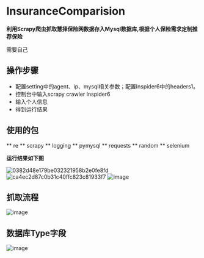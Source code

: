 # InsuranceComparision

**利用Scrapy爬虫抓取慧择保险网数据存入Mysql数据库,根据个人保险需求定制推荐保险**  


需要自己 

## 操作步骤  
* 配置setting中的agent、ip、mysql相关参数；配置Inspider6中的headers1。
* 控制台中输入scrapy crawler Inspider6  
* 输入个人信息  
* 得到运行结果  

## 使用的包
** re
** scrapy
** logging
** pymysql
** requests
** random
** selenium

**运行结果如下图**

![0382d48e179be032321958b2e0fe8fd](https://github.com/user-attachments/assets/99fbec4a-9b3d-4989-bedd-7ca198d2b60e)
![ca4ec2d87c0b31c40ffc823c81933f7](https://github.com/user-attachments/assets/cb4b1894-5a8f-4862-b157-0b3692405b47)
![image](https://github.com/user-attachments/assets/63d753c9-27c1-44ae-9555-1fe8ecc387c1)

## 抓取流程

![image](https://github.com/user-attachments/assets/f72f6675-ea18-4573-b58e-973d8cd9e6d3)



## 数据库Type字段  

![image](https://github.com/user-attachments/assets/9dfd90c4-3ba5-4d01-a1bb-3ffea3c276ef)

